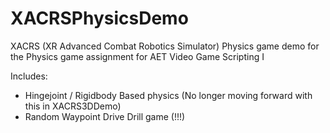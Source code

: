 # XACRSPhysicsDemo
XACRS (XR Advanced Combat Robotics Simulator) Physics game demo for the Physics game assignment for AET Video Game Scripting I

Includes:
- Hingejoint / Rigidbody Based physics (No longer moving forward with this in XACRS3DDemo)
- Random Waypoint Drive Drill game (!!!)
